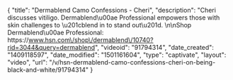 {
    "title": "Dermablend Camo Confessions - Cheri",
    "description": "Cheri discusses vitiligo. Dermablend\u00ae Professional empowers those with skin challenges to \u201cblend in to stand out\u201d. \n\nShop Dermablend\u00ae Professional: https:\/\/www.hsn.com\/shop\/dermablend\/10740?rid=3044&query=dermablend",
    "videoid": "91794314",
    "date_created": "1409118597",
    "date_modified": "1501161604",
    "type": "captivate",
    "layout": "video",
    "url": "\/v\/hsn-dermablend-camo-confessions-cheri-on-being-black-and-white\/91794314"
}